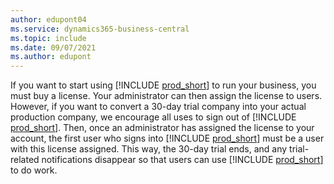 ```yaml
---
author: edupont04
ms.service: dynamics365-business-central
ms.topic: include
ms.date: 09/07/2021
ms.author: edupont
---
```

If you want to start using [!INCLUDE [prod_short](../includes/prod_short.md)] to run your business, you must buy a license. Your administrator can then assign the license to users. However, if you want to convert a 30-day trial company into your actual production company, we encourage all uses to sign out of [!INCLUDE [prod_short](../includes/prod_short.md)]. Then, once an administrator has assigned the license to your account, the first user who signs into [!INCLUDE [prod_short](../includes/prod_short.md)] must be a user with this license assigned. This way, the 30-day trial ends, and any trial-related notifications disappear so that users can use [!INCLUDE [prod_short](../includes/prod_short.md)] to do work.
